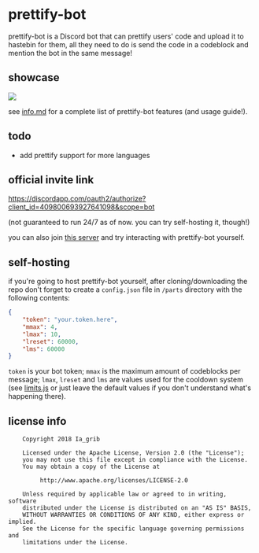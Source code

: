 # prettify-bot

prettify-bot is a Discord bot that can prettify users' code and upload it to hastebin for them, all they need to do is send the code in a codeblock and mention the bot in the same message!

## showcase

![](https://i.imgur.com/IbCUvv6.png)

see [info.md](https://github.com/iagrib/prettify-bot/blob/master/info.md) for a complete list of prettify-bot features (and usage guide!).

## todo

* add prettify support for more languages

## official invite link

https://discordapp.com/oauth2/authorize?client_id=409800693927641098&scope=bot

(not guaranteed to run 24/7 as of now. you can try self-hosting it, though!)

you can also join [this server](https://discord.gg/VJryeSb) and try interacting with prettify-bot yourself.

## self-hosting

if you're going to host prettify-bot yourself, after cloning/downloading the repo don't forget to create a `config.json` file in `/parts` directory with the following contents:
```json
{
	"token": "your.token.here",
	"mmax": 4,
	"lmax": 10,
	"lreset": 60000,
	"lms": 60000
}
```
`token` is your bot token;
`mmax` is the maximum amount of codeblocks per message;
`lmax`, `lreset` and `lms` are values used for the cooldown system (see [limits.js](https://github.com/iagrib/prettify-bot/blob/master/parts/limits.js) or just leave the default values if you don't understand what's happening there).

## license info

```
	Copyright 2018 Ia_grib

	Licensed under the Apache License, Version 2.0 (the "License");
	you may not use this file except in compliance with the License.
	You may obtain a copy of the License at

		 http://www.apache.org/licenses/LICENSE-2.0

	Unless required by applicable law or agreed to in writing, software
	distributed under the License is distributed on an "AS IS" BASIS,
	WITHOUT WARRANTIES OR CONDITIONS OF ANY KIND, either express or implied.
	See the License for the specific language governing permissions and
	limitations under the License.
```